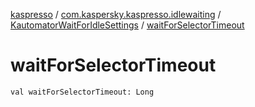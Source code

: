 [kaspresso](../../index.md) / [com.kaspersky.kaspresso.idlewaiting](../index.md) / [KautomatorWaitForIdleSettings](index.md) / [waitForSelectorTimeout](./wait-for-selector-timeout.md)

# waitForSelectorTimeout

`val waitForSelectorTimeout: Long`